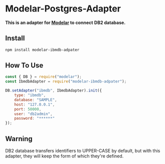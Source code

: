 # Modelar-Postgres-Adapter

**This is an adapter for [Modelar](http://modelar.hyurl.com) to connect**
**DB2 database.**

## Install

```sh
npm install modelar-ibmdb-adpater
```

## How To Use

```javascript
const { DB } = require("modelar");
const IbmdbAdapter = require("modelar-ibmdb-adpater");

DB.setAdapter("ibmdb", IbmdbAdapter).init({
    type: "ibmdb",
    database: "SAMPLE",
    host: "127.0.0.1",
    port: 50000,
    user: "db2admin",
    password: "******"
});
```

## Warning

DB2 database transfers identifiers to UPPER-CASE by default, but with this 
adapter, they will keep the form of which they're defined.